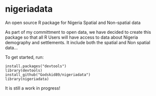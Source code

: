 # nigeriadata
An open source R package for Nigeria Spatial and Non-spatial data

As part of my committment to open data, we have decided to create this package so that all R Users will have access to data
about Nigeria demography and settlements. It include both the spatial and Non spatial data...

To get started, run:

```install.packages("devtools")``` <br>
```library(devtools)``` <br>
```install_github("Godskid89/nigeriadata")``` <br>
```library(nigeriadata)```

It is still a work in progress!
